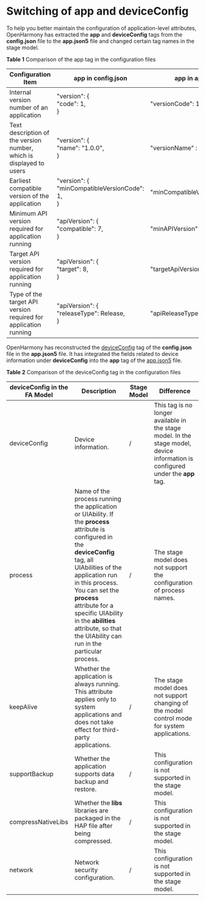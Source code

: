 # Switching of app and deviceConfig


To help you better maintain the configuration of application-level attributes, OpenHarmony has extracted the **app** and **deviceConfig** tags from the **config.json** file to the **app.json5** file and changed certain tag names in the stage model.

**Table 1** Comparison of the app tag in the configuration files

| Configuration Item| app in config.json| app in app.json5|
| -------- | -------- | -------- |
| Internal version number of an application| "version": {<br>    "code": 1,<br>} | "versionCode":&nbsp;1&nbsp;, |
| Text description of the version number, which is displayed to users| "version": {<br>    "name": "1.0.0",<br>} | "versionName"&nbsp;:&nbsp;"1.0.0"&nbsp;, |
| Earliest compatible version of the application| "version": {<br>    "minCompatibleVersionCode":  1,<br>} | "minCompatibleVersionCode"&nbsp;:&nbsp;1&nbsp;, |
| Minimum API version required for application running| "apiVersion": {<br>    "compatible":  7,<br>}            | "minAPIVersion"&nbsp;:&nbsp;7&nbsp;, |
| Target API version required for application running| "apiVersion": {<br>    "target":  8,<br>} | "targetApiVersion"&nbsp;:&nbsp;8&nbsp;, |
| Type of the target API version required for application running| "apiVersion": {<br>    "releaseType":  Release,<br>} | "apiReleaseType":&nbsp;"Release"&nbsp;, |


OpenHarmony has reconstructed the [deviceConfig](../quick-start/deviceconfig-structure.md) tag of the **config.json** file in the **app.json5** file. It has integrated the fields related to device information under **deviceConfig** into the **app** tag of the [app.json5](../quick-start/app-configuration-file.md) file.

**Table 2** Comparison of the deviceConfig tag in the configuration files

| deviceConfig in the FA Model| Description| Stage Model| Difference|
| -------- | -------- | -------- | -------- |
| deviceConfig| Device information.| / | This tag is no longer available in the stage model. In the stage model, device information is configured under the **app** tag.|
| process | Name of the process running the application or UIAbility. If the **process** attribute is configured in the **deviceConfig** tag, all UIAbilities of the application run in this process. You can set the **process** attribute for a specific UIAbility in the **abilities** attribute, so that the UIAbility can run in the particular process.| / | The stage model does not support the configuration of process names.|
| keepAlive | Whether the application is always running. This attribute applies only to system applications and does not take effect for third-party applications.| / | The stage model does not support changing of the model control mode for system applications.|
| supportBackup | Whether the application supports data backup and restore.| / | This configuration is not supported in the stage model.|
| compressNativeLibs | Whether the **libs** libraries are packaged in the HAP file after being compressed.| / | This configuration is not supported in the stage model.|
| network | Network security configuration.| / | This configuration is not supported in the stage model.|

